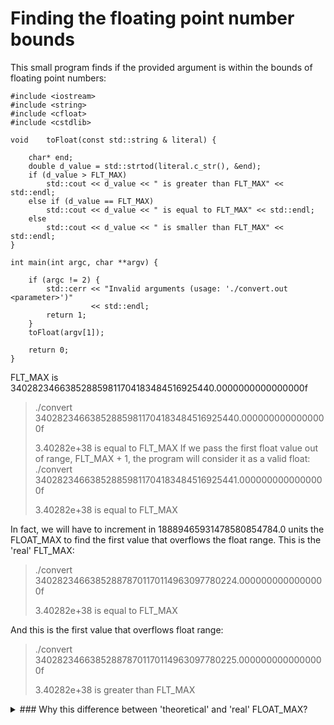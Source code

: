 # Finding the floating point number bounds

This small program finds if the provided argument is within the bounds of floating point numbers:
```
#include <iostream>
#include <string>
#include <cfloat>
#include <cstdlib>

void	toFloat(const std::string & literal) {

    char* end;
    double d_value = std::strtod(literal.c_str(), &end);
	if (d_value > FLT_MAX)
		std::cout << d_value << " is greater than FLT_MAX" << std::endl;
	else if (d_value == FLT_MAX)
		std::cout << d_value << " is equal to FLT_MAX" << std::endl;
	else		
		std::cout << d_value << " is smaller than FLT_MAX" << std::endl;
}

int main(int argc, char **argv) {

    if (argc != 2) {
        std::cerr << "Invalid arguments (usage: './convert.out <parameter>')"
				  << std::endl;
        return 1;
    }
    toFloat(argv[1]);

    return 0;
}
```
FLT_MAX is 340282346638528859811704183484516925440.0000000000000000f
> ./convert 340282346638528859811704183484516925440.0000000000000000f
>
> 3.40282e+38 is equal to FLT_MAX
If we pass the first float value out of range, FLT_MAX + 1, the program will consider it as a valid float:
> ./convert 340282346638528859811704183484516925441.0000000000000000f
>
> 3.40282e+38 is equal to FLT_MAX

In fact, we will have to increment in 18889465931478580854784.0 units the FLOAT_MAX to find the first value that overflows the float range.
This is the 'real' FLT_MAX:
>./convert 340282346638528878701170114963097780224.0000000000000000f
>
>3.40282e+38 is equal to FLT_MAX

And this is the first value that overflows float range:
>./convert 340282346638528878701170114963097780225.0000000000000000f
>
>3.40282e+38 is greater than FLT_MAX

<details> 
<summary>### Why this difference between 'theoretical' and 'real' FLOAT_MAX?</summary> 
Hidden content here 
</details> 